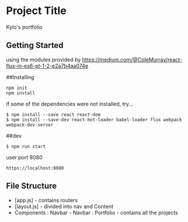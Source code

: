 # Project Title
Kylo's portfolio

## Getting Started
using the modules provided by
https://medium.com/@ColeMurray/react-flux-in-es6-pt-1-2-e2a7b4aa074e

##Installing
```
npm init
npm install
```


if some of the dependencies were not installed, try...

```
$ npm install --save react react-dom
$ npm install --save-dev react-hot-loader babel-loader flux webpack webpack-dev-server
```

##dev

```
$ npm run start

```

user port 8080
```
https://localhost:8080
```

## File Structure
* [app.js] - contains routers
* [layout.js] - divided into nav and Content
* Components
  : Navbar - Navbar
  : Portfolio - contains all the projects
